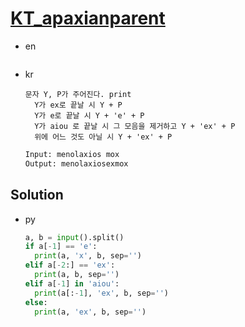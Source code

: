 # [KT_apaxianparent](https://open.kattis.com/problems/apaxianparent)

* en

  ```en

  ```

* kr

  ```kr
  문자 Y, P가 주어진다. print
    Y가 ex로 끝날 시 Y + P
    Y가 e로 끝날 시 Y + 'e' + P
    Y가 aiou 로 끝날 시 그 모음을 제거하고 Y + 'ex' + P
    위에 어느 것도 아닐 시 Y + 'ex' + P
    ```

  ```txt
  Input: menolaxios mox
  Output: menolaxiosexmox
  ```

## Solution

* py

  ```py
  a, b = input().split()
  if a[-1] == 'e':
    print(a, 'x', b, sep='')
  elif a[-2:] == 'ex':
    print(a, b, sep='')
  elif a[-1] in 'aiou':
    print(a[:-1], 'ex', b, sep='')
  else:
    print(a, 'ex', b, sep='')
  ```
